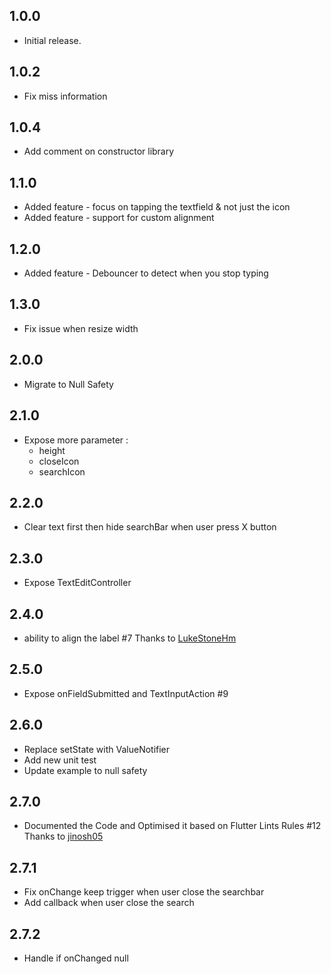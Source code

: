 ## 1.0.0

* Initial release.

## 1.0.2

* Fix miss information

## 1.0.4

* Add comment on constructor library

## 1.1.0

* Added feature - focus on tapping the textfield & not just the icon
* Added feature - support for custom alignment

## 1.2.0
* Added feature - Debouncer to detect when you stop typing

## 1.3.0
* Fix issue when resize width

## 2.0.0
* Migrate to Null Safety

## 2.1.0
* Expose more parameter :
  * height
  * closeIcon
  * searchIcon

## 2.2.0
* Clear text first then hide searchBar when user press X button

## 2.3.0
* Expose TextEditController

## 2.4.0
* ability to align the label #7 Thanks to [LukeStoneHm](https://github.com/LukeStonehm)

## 2.5.0
* Expose onFieldSubmitted and TextInputAction #9

## 2.6.0
* Replace setState with ValueNotifier
* Add new unit test
* Update example to null safety

## 2.7.0
* Documented the Code and Optimised it based on Flutter Lints Rules #12 Thanks to [jinosh05](https://github.com/jinosh05)

## 2.7.1
* Fix onChange keep trigger when user close the searchbar
* Add callback when user close the search

## 2.7.2
* Handle if onChanged null 